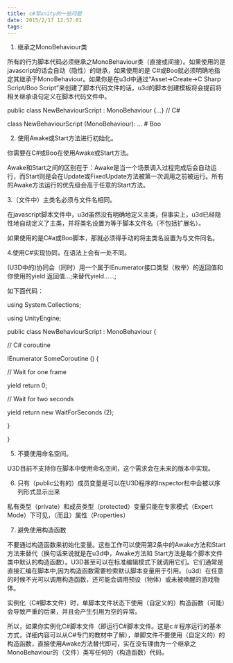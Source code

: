 ```yaml
---
title: c#写unity的一些问题
date: 2015/2/17 12:57:01
tags:
---
```



1. 继承之MonoBehaviour类

所有的行为脚本代码必须继承之MonoBehaviour类（直接或间接）。如果使用的是javascript的话会自动（隐性）的继承，如果使用的是 C#或Boo就必须明确地指定其继承于MonoBehaviour。如果你是在u3d中通过“Asset->Create->C Sharp Script/Boo Script”来创建了脚本代码文件的话，u3d的脚本创建模板将会提前将相关继承语句定义在脚本代码文件中。

public class NewBehaviourScript : MonoBehaviour {...} // C#

class NewBehaviourScript (MonoBehaviour): ... # Boo

 

 

2. 使用Awake或Start方法进行初始化。

你需要在C#或Boo在使用Awake或Start方法。

Awake和Start之间的区别在于：Awake是当一个场景调入过程完成后会自动运行，而Start则是会在Update或FixedUpdate方法被第一次调用之前被运行。所有的Awake方法运行的优先级会高于任意的Start方法。

 

3.（文件中）主类名必须与文件名相同。

在javascript脚本文件中，u3d虽然没有明确地定义主类，但事实上，u3d已经隐性地自动定义了主类，并将类名设置为等于脚本文件名（不包括扩展名）。

如果使用的是C#a或Boo脚本，那就必须得手动的将主类名设置为与文件同名。

 

4.使用C#实现协同，在语法上会有一处不同。

(U3D中的)协同会（同时）用一个属于IEnumerator接口类型（枚举）的返回值和你使用的yield 返回值...;来替代yield......;

如下面代码：

using System.Collections;

using UnityEngine;

public class NewBehaviourScript : MonoBehaviour {

// C# coroutine

IEnumerator SomeCoroutine () {

// Wait for one frame

yield return 0;

// Wait for two seconds

yield return new WaitForSeconds (2);

}

}

 

5. 不要使用命名空间。

U3D目前不支持你在脚本中使用命名空间，这个需求会在未来的版本中实现。

 

6. 只有（public公有的）成员变量是可以在U3D程序的Inspector栏中会被以序列形式显示出来

私有类型（private）和成员类型（protected）变量只能在专家模式（Expert Mode）下可见，（而且）属性（Properties）

 

7. 避免使用构造函数

不要通过构造函数来初始化变量。这些工作可以使用第2条中的Awake方法和Start方法来替代（换句话来说就是在u3d中，Awake方法和 Start方法是每个脚本文件类中默认的构造函数）。U3D甚至可以在标准编辑模式下就调用它们。它们通常是直接汇编在脚本中,因为构造函数需要检索默认脚本变量用于引用。（u3d）在任意的时候不光可以调用构造函数，还可能会调用预设（物体）或未被唤醒的游戏物体。

实例化（C#脚本文件）时，单脚本文件状态下使用（自定义的）构造函数（可能）会导致严重的后果，并且会产生引用为空的异常。

所以，如果你实例化C#脚本文件（即运行C#脚本文件。这是c＃程序运行的基本方式，详细内容可以从C#专门的教材中了解），单脚文件不要使用（自定义的）的构造函数，直接使用Awake方法替代即可，实在没有理由为一个继承之MonoBehaviour的（文件）类写任何的（构造函数）代码。
